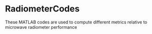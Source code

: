 # RadiometerCodes
These MATLAB codes are used to compute different metrics relative to microwave radiometer performance
